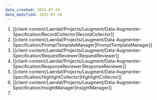```yaml
---
date_created: 2025-07-24
date_modified: 2025-07-24
---
```




1. [[client-content/Laerdal/Projects/Laugment/Data-Augmenter-Specification/RecordCollector|RecordCollector]]
2. [[client-content/Laerdal/Projects/Laugment/Data-Augmenter-Specification/PromptTemplateManager|PromptTemplateManager]]
3. [[client-content/Laerdal/Projects/Laugment/Data-Augmenter-Specification/RequestReviewer|RequestReviewer]]
4. [[client-content/Laerdal/Projects/Laugment/Data-Augmenter-Specification/ResponseReviewer|ResponseReviewer]]
5. [[client-content/Laerdal/Projects/Laugment/Data-Augmenter-Specification/HighlightCollector|HighlightCollector]]
6. [[client-content/Laerdal/Projects/Laugment/Data-Augmenter-Specification/InsightManager|InsightManager]]
7. 